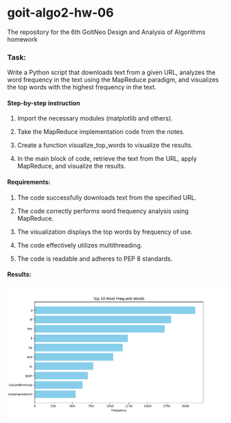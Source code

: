 # goit-algo2-hw-06
The repository for the 6th GoItNeo Design and Analysis of Algorithms homework

### Task: 
Write a Python script that downloads text from a given URL, analyzes the word frequency in the text using the MapReduce paradigm, and visualizes the top words with the highest frequency in the text.

#### Step-by-step instruction

1. Import the necessary modules (matplotlib and others).

2. Take the MapReduce implementation code from the notes.

3. Create a function visualize_top_words to visualize the results.

4. In the main block of code, retrieve the text from the URL, apply MapReduce, and visualize the results.

#### Requirements:
1. The code successfully downloads text from the specified URL.

2. The code correctly performs word frequency analysis using MapReduce.

3. The visualization displays the top words by frequency of use.

4. The code effectively utilizes multithreading.

5. The code is readable and adheres to PEP 8 standards.

#### Results:

![Top Words](top_words.png)
